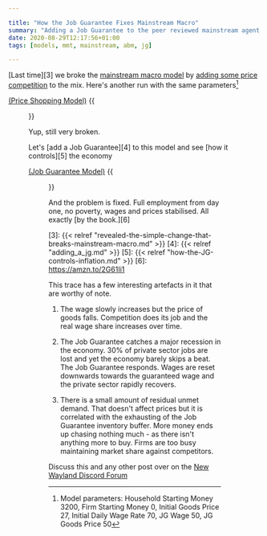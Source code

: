 ```yaml
---

title: "How the Job Guarantee Fixes Mainstream Macro"
summary: "Adding a Job Guarantee to the peer reviewed mainstream agent model"
date: 2020-08-29T12:17:56+01:00
tags: [models, mmt, mainstream, abm, jg]

---
```


[Last time][3] we broke the [mainstream macro model][1] by [adding
some price competition][2] to the mix. Here's another run with the same
parameters[^1]

[(Price Shopping Model)](http://price-shopping.model.new-wayland.com)
{{<figure src="price-shopping-2008.png" alt="Price Sensitive Output">}}

Yup, still very broken. 

Let's [add a Job Guarantee][4] to this model and see [how it controls][5] the economy

[(Job Guarantee Model)](http://jg.model.new-wayland.com)
{{<figure src="job-guarantee-2008.png" alt="Job Guarantee Output">}}

And the problem is fixed. Full employment from day one, no poverty, wages and prices stabilised. All exactly [by the book.][6]

[1]: https://doi.org/10.1016/j.jebo.2012.12.021
[2]: https://github.com/newwayland/baseline-economy/tree/price-shopping
[3]: {{< relref "revealed-the-simple-change-that-breaks-mainstream-macro.md" >}}
[4]: {{< relref "adding_a_jg.md" >}}
[5]: {{< relref "how-the-JG-controls-inflation.md" >}}
[6]: https://amzn.to/2G61Ii1

This trace has a few interesting artefacts in it that are worthy of note.

1. The wage slowly increases but the price of goods falls. Competition
does its job and the real wage share increases over time.

2. The Job Guarantee catches a major recession in the economy. 30% of
private sector jobs are lost and yet the economy barely skips a beat. The
Job Guarantee responds. Wages are reset downwards towards the guaranteed
wage and the private sector rapidly recovers.

3. There is a small amount of residual unmet demand. That doesn't affect
prices but it is correlated with the exhausting of the Job Guarantee
inventory buffer. More money ends up chasing nothing much - as there
isn't anything more to buy. Firms are too busy maintaining market share
against competitors.

Discuss this and any other post over on the [New Wayland Discord
Forum](https://discord.gg/JN6HKUd)

[^1]: Model parameters: Household Starting Money 3200, Firm Starting
Money 0, Initial Goods Price 27, Initial Daily Wage Rate 70, JG Wage 50,
JG Goods Price 50



